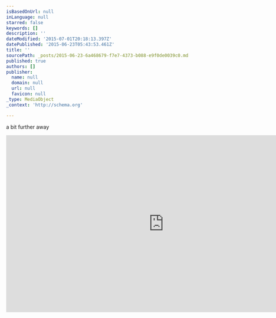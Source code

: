 ```yaml
---
isBasedOnUrl: null
inLanguage: null
starred: false
keywords: []
description: ''
dateModified: '2015-07-01T20:18:13.397Z'
datePublished: '2015-06-23T05:43:53.461Z'
title: ''
sourcePath: _posts/2015-06-23-6a468679-f7e7-4373-b088-e9f0de0039c0.md
published: true
authors: []
publisher:
  name: null
  domain: null
  url: null
  favicon: null
_type: MediaObject
_context: 'http://schema.org'

---
```

a bit further away

<iframe src="https://cdn.embedly.com/widgets/media.html?src=https%3A%2F%2Fwww.youtube.com%2Fembed%2Faky9FFj4ybE%3Ffeature%3Doembed&amp;url=https%3A%2F%2Fwww.youtube.com%2Fwatch%3Fv%3Daky9FFj4ybE%26feature%3Dyoutu.be&amp;image=https%3A%2F%2Fi.ytimg.com%2Fvi%2Faky9FFj4ybE%2Fhqdefault.jpg&amp;key=b7d04c9b404c499eba89ee7072e1c4f7&amp;type=text%2Fhtml&amp;schema=youtube" width="854" height="480" scrolling="no" frameborder="0" allowfullscreen="allowfullscreen" style=""></iframe>